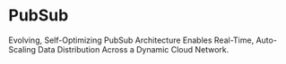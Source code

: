 # PubSub
Evolving, Self-Optimizing PubSub Architecture Enables Real-Time, Auto-Scaling Data Distribution Across a Dynamic Cloud Network.

